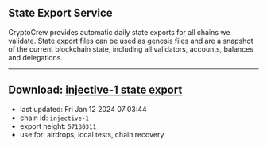 ## State Export Service
CryptoCrew provides automatic daily state exports for all chains we validate. State export files can be used as genesis files and are a snapshot of the current blockchain state, including all validators, accounts, balances and delegations.

---
**Download: [injective-1 state export](https://dl.ccvalidators.com/SERVICE/injective/injective-1_export_57130311.json)**
---

- last updated: Fri Jan 12 2024 07:03:44
- chain id: `injective-1`
- export height: `57130311`
- use for: airdrops, local tests, chain recovery
